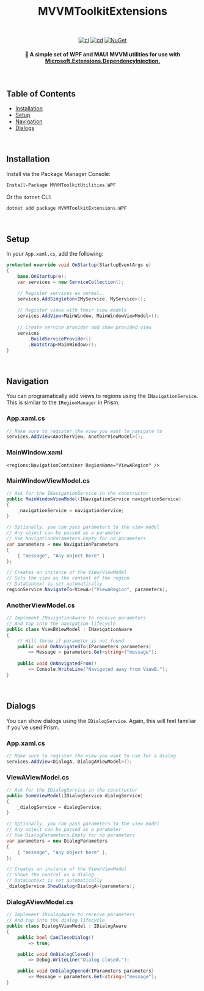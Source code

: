 <h1 align="center">
  MVVMToolkitExtensions
</h1>

<br>

<div align="center">

[![ci](https://github.com/BrandonWoodward/MVVMToolkitExtensions/actions/workflows/CI.yml/badge.svg)](https://github.com/BrandonWoodward/MVVMToolkitExtensions/actions/workflows/CI.yml)
[![cd](https://github.com/BrandonWoodward/MVVMToolkitExtensions/actions/workflows/CD.yml/badge.svg)](https://github.com/BrandonWoodward/MVVMToolkitExtensions/actions/workflows/CD.yml)
[![NuGet](https://img.shields.io/nuget/v/MVVMToolkitExtensions.WPF.svg?style=flat)](https://www.nuget.org/packages/MVVMToolkitExtensions.WPF/)

</div>

<h4 align="center"> 
🧰 A simple set of WPF and MAUI MVVM utilities for use with <a href="https://learn.microsoft.com/en-us/dotnet/core/extensions/dependency-injection" target="_blank">Microsoft.Extensions.DependencyInjection.</a>
</h4>

<br>

## Table of Contents

- [Installation](#installation)
- [Setup](#setup)
- [Navigation](#navigation)
- [Dialogs](#dialogs)

<br>

## Installation

Install via the Package Manager Console:

```bash
Install-Package MVVMToolkitUtilities.WPF
```

Or the `dotnet` CLI:

```bash
dotnet add package MVVMToolkitExtensions.WPF
```

<br>

## Setup

In your `App.xaml.cs`, add the following:

```csharp
protected override void OnStartup(StartupEventArgs e)
{
    base.OnStartup(e);
    var services = new ServiceCollection();

    // Register services as normal...
    services.AddSingleton<IMyService, MyService>();
    
    // Register views with their view models
    services.AddView<MainWindow, MainWindowViewModel>();
    
    // Create service provider and show provided view
    services
        .BuildServiceProvider()
        .Bootstrap<MainWindow>();
}
```

<br>

## Navigation

You can programatically add views to regions using the `INavigationService`.
This is similar to the `IRegionManager` in Prism.

### App.xaml.cs

```csharp
// Make sure to register the view you want to navigate to
services.AddView<AnotherView, AnotherViewModel>();
```

### MainWindow.xaml

```xaml
<regions:NavigationContainer RegionName="ViewARegion" />
```
### MainWindowViewModel.cs

```csharp
// Ask for the INavigationService in the constructor
public MainWindowViewModel(INavigationService navigationService)
{
    _navigationService = navigationService;
}
```

```csharp
// Optionally, you can pass parameters to the view model
// Any object can be passed as a parameter
// Use NavigationParameters.Empty for no parameters
var parameters = new NavigationParameters 
{ 
    { "message", "Any object here" } 
};

// Creates an instance of the View/ViewModel
// Sets the view as the content of the region
// DataContext is set automatically
regionService.NavigateTo<ViewA>("ViewARegion", parameters);
```

### AnotherViewModel.cs

```csharp
// Implement INavigationAware to receive parameters
// And tap into the navigation lifecycle
public class ViewBViewModel : INavigationAware 
{
    // Will throw if parameter is not found
    public void OnNavigatedTo(IParameters parameters) 
        => Message = parameters.Get<string>("message");
    
    public void OnNavigatedFrom() 
        => Console.WriteLine("Navigated away from ViewB.");
}
```

<br>

## Dialogs

You can show dialogs using the `IDialogService`. Again, this will feel familiar if you've used Prism.

### App.xaml.cs

```csharp
// Make sure to register the view you want to use for a dialog
services.AddView<DialogA, DialogAViewModel>();
```

### ViewAViewModel.cs

```csharp
// Ask for the IDialogService in the constructor
public SomeViewModel(IDialogService dialogService)
{
    _dialogService = dialogService;
}
```

```csharp
// Optionally, you can pass parameters to the view model
// Any object can be passed as a parameter
// Use DialogParameters.Empty for no parameters
var parameters = new DialogParameters
{
    { "message", "Any object here" },
};

// Creates an instance of the View/ViewModel
// Shows the control as a dialog
// DataContext is set automatically
_dialogService.ShowDialog<DialogA>(parameters);
```

### DialogAViewModel.cs

```csharp
// Implement IDialogAware to receive parameters
// And tap into the dialog lifecycle
public class DialogAViewModel : IDialogAware
{
    public bool CanCloseDialog() 
        => true;

    public void OnDialogClosed() 
        => Debug.WriteLine("Dialog closed.");

    public void OnDialogOpened(IParameters parameters)
        => Message = parameters.Get<string>("message");
}
```
